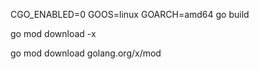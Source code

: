 CGO_ENABLED=0 GOOS=linux GOARCH=amd64 go build


go mod download -x


go mod download golang.org/x/mod









